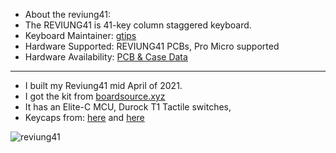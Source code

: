 * About the reviung41: 
* The REVIUNG41 is 41-key column staggered keyboard.
* Keyboard Maintainer: [gtips](https://github.com/gtips)
* Hardware Supported: REVIUNG41 PCBs, Pro Micro supported
* Hardware Availability: [PCB & Case Data](https://github.com/gtips/reviung/tree/master/reviung41)
---------------------------------------------------------------------------------------------------
* I built my Reviung41 mid April of 2021.
* I got the kit from [boardsource.xyz](https://boardsource.xyz/)
* It has an Elite-C MCU, Durock T1 Tactile switches,
* Keycaps from: [here](https://mechanicalkeyboards.com/shop/index.php?l=product_detail&p=4714)
and
[here](https://mechanicalkeyboards.com/shop/index.php?l=product_detail&p=4713)

![reviung41](https://github.com/tapecanvas/reviung41/blob/f97fa134da37b8568e6061c9ca0f126dec39da3a/20210420_032927.jpg)

